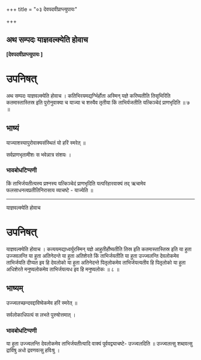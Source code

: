 +++
title = "०३ देवपदवीप्राप्त्युपायः"

+++


## अथ सम्पदः याज्ञवल्क्येति होवाच

**\[देवपदवीप्राप्त्युपायः \]**

# **उपनिषत्**

अथ सम्पदः याज्ञवल्क्येति होवाच । कतिभिरयमद्यर्ग्भिर्होता अस्मिन् यज्ञे करिष्यतीति तिसृभिरिति कतमास्तास्तिस्र इति पुरोनुवाक्या च याज्या च शस्यैव तृतीया किं ताभिर्यजतीति यत्किञ्चेदं प्राणभृदिति ॥ ७ ॥

## **भाष्यं**

याज्याशस्यापुरोवाक्यसंस्थितं यो हरिं स्मरेत् ॥

सर्वप्राणभृतामीशः स भवेन्नात्र संशयः ।

### **भावबोधटिप्पणी**

किं ताभिर्जयतीत्यस्य प्रश्नस्य यत्किञ्चेदं प्राणभृदिति यत्परिहारवाक्यं तद् ऋचामेव फलसाधनत्वप्रतीतिनिरासाय व्याचष्टे - याज्येति ॥

------------------------------------------------------------------------

याज्ञवल्क्येति होवाच

# **उपनिषत्**

याज्ञवल्क्येति होवाच । कत्ययमद्याध्वर्युरस्मिन् यज्ञे आहुतीर्होष्यतीति तिस्र इति कतमास्तास्तिस्र इति या हुता उज्जवलन्ति या हुता अतिनेदन्ते या हुता अतिशेरते किं ताभिर्जयतीति या हुता उज्ज्वलन्ति देवलोकमेव ताभिर्जयति दीप्यत इव हि देवलोको या हुता अतिनेदन्ते पितृलोकमेव ताभिर्जयत्यतीव हि पितृलोको या हुता अधिशेरते मनुष्यलोकमेव ताभिर्जयत्यध इव हि मनुष्यलोकः ॥ ८ ॥

## **भाष्यम्**

उज्ज्वलच्छन्दवद्दाविष्वेकमेव हरिं स्मरेत् ॥

सर्वलोकाधिपत्यं स लभते पुरुषोत्तमात् ।

### **भावबोधटिप्पणी**

या हुता उज्ज्वलन्ति देवलोकमेव ताभिर्जयतीत्यादि वाक्यं पूर्ववद्व्याचष्टे- उज्ज्वलदिति ॥ उज्ज्वलत्सु शब्दवत्सु द्राविषु अधो द्रवणवत्सु हविःषु ।

